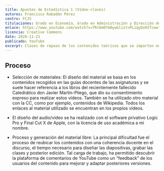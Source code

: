 ```yaml
---
title: Apuntes de Estadística 1 (Vídeo-clases)
autores: Francisco Rabadán Pérez
centro: FCJS
titulaciones: Grado en Economía, Grado en Administración y Dirección de Empresa
enlace: https://www.youtube.com/watch?v=TRrbm07m0yw&list=PLiqyQxHITcwwtQpza8-sS-QtmZzdcyvrQ
licencia: Creative Commons
date: 2020-11-21
publicado: YouTube
excerpt: Clases de repaso de los contenidos teóricos que se imparten en el modo presencial (Introducción a la Estadística, Estadística Descriptiva e Introducción a la Probabilidad)
---
```


## Proceso

* Selección de materiales: El diseño del material se basa en los contenidos recogidos en las guías docentes de las asignaturas y se suele hacer referencia a los libros del recientemente fallecido Catedrático don Javier Martín-Pliego, que dio su consentimiento expreso para realizar estos vídeos. También se ha utilizado otro material con la CC, como por ejemplo, contenidos de Wikipedia. Todos los enlaces al material utilizado se encuentran en los propios vídeos.

* El diseño del audio/vídeo se ha realizado con el software privativo Logic Pro y Final Cut X de Apple, con la licencia de uso académica a mi nombre.

* Proceso y generación del material libre: La principal dificultad fue el proceso de reubicar los contenidos con una coherencia docente en el discurso, el tiempo necesario para diseñar las diapositivas, grabar las clases y posterior edición. Tal carga de trabajo, ha permitido descubrir la plataforma de comentarios de YouTube como un “feedback” de los usuarios del contenido para mejorar y adaptar posteriores versiones.
